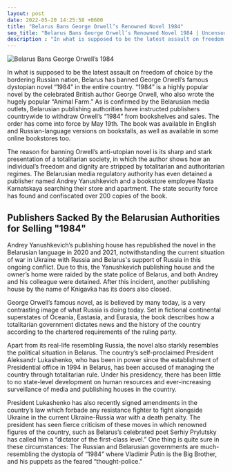 ```yaml
---
layout: post
date: 2022-05-20 14:25:58 +0600
title: "Belarus Bans George Orwell’s Renowned Novel 1984"
seo_title: "Belarus Bans George Orwell’s Renowned Novel 1984 | Uncensored Tech"
description : "In what is supposed to be the latest assault on freedom of choice by the bordering Russian nation, Belarus has banned George Orwell’s famous dystopian novel “1984” in the entire country."
---
```

![Belarus Bans George Orwell’s 1984](/images/Belarus-Bans-George-Orwell-1984-Novel.png)

In what is supposed to be the latest assault on freedom of choice by the bordering Russian nation, Belarus has banned George Orwell’s famous dystopian novel “1984” in the entire country. “1984” is a highly popular novel by the celebrated British author George Orwell, who also wrote the hugely popular “Animal Farm.”
As is confirmed by the Belarusian media outlets, Belarusian publishing authorities have instructed publishers countrywide to withdraw Orwell’s “1984” from bookshelves and sales. The order has come into force by May 19th. The book was available in English and Russian-language versions on bookstalls, as well as available in some online bookstores too.

The reason for banning Orwell’s anti-utopian novel is its sharp and stark presentation of a totalitarian society, in which the author shows how an individual’s freedom and dignity are stripped by totalitarian and authoritarian regimes. The Belarusian media regulatory authority has even detained a publisher named Andrey Yanushkevich and a bookstore employee Nasta Karnatskaya searching their store and apartment. The state security force has found and confiscated over 200 copies of the book.

## Publishers Sacked By the Belarusian Authorities for Selling "1984"

Andrey Yanushkevich’s publishing house has republished the novel in the Belarusian language in 2020 and 2021, notwithstanding the current situation of war in Ukraine with Russia and Belarus's support of Russia in this ongoing conflict. Due to this, the Yanushkevich publishing house and the owner’s home were raided by the state police of Belarus, and both Andrey and his colleague were detained.
After this incident, another publishing house by the name of Knigavka has its doors also closed.

George Orwell’s famous novel, as is believed by many today, is a very contrasting image of what Russia is doing today. Set in fictional continental superstates of Oceania, Eastasia, and Eurasia, the book describes how a totalitarian government dictates news and the history of the country according to the chartered requirements of the ruling party.

Apart from its real-life resembling Russia, the novel also starkly resembles the political situation in Belarus. The country’s self-proclaimed President Aleksandr Lukashenko, who has been in power since the establishment of Presidential office in 1994 in Belarus, has been accused of managing the country through totalitarian rule. Under his presidency, there has been little to no state-level development on human resources and ever-increasing surveillance of media and publishing houses in the country.

President Lukashenko has also recently signed amendments in the country’s law which forbade any resistance fighter to fight alongside Ukraine in the current Ukraine-Russia war with a death penalty. The president has seen fierce criticism of these moves in which renowned figures of the country, such as Belarus’s celebrated poet Serhiy Prylutsky has called him a “dictator of the first-class level.”
One thing is quite sure in these circumstances: The Russian and Belarusian governments are much-resembling the dystopia of “1984” where Vladimir Putin is the Big Brother, and his puppets as the feared “thought-police.”
